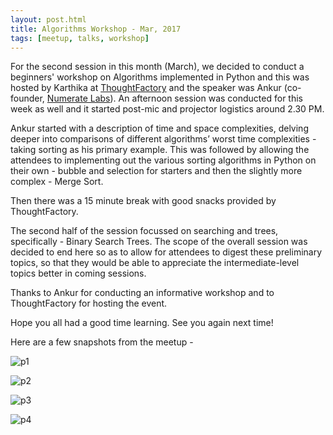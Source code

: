 ```yaml
---
layout: post.html
title: Algorithms Workshop - Mar, 2017
tags: [meetup, talks, workshop]
---
```


For the second session in this month (March), we decided to conduct a beginners' workshop on Algorithms implemented in Python and this was hosted by Karthika at [ThoughtFactory](https://www.axisbank.com/thoughtfactory/index.html) and the speaker was Ankur (co-founder, [Numerate Labs](http://numeratelabs.com/)). An afternoon session was conducted for this week as well and it started post-mic and projector logistics around 2.30 PM.

Ankur started with a description of time and space complexities, delving deeper into comparisons of different algorithms’ worst time complexities - taking sorting as his primary example. This was followed by allowing the attendees to implementing out the various sorting algorithms in Python on their own - bubble and selection for starters and then the slightly more complex - Merge Sort.

Then there was a 15 minute break with good snacks provided by ThoughtFactory.

The second half of the session focussed on searching and trees, specifically - Binary Search Trees. The scope of the overall session was decided to end here so as to allow for attendees to digest these preliminary topics, so that they would be able to appreciate the intermediate-level topics better in coming sessions.

Thanks to Ankur for conducting an informative workshop and to ThoughtFactory for hosting the event.

Hope you all had a good time learning. See you again next time! 

Here are a few snapshots from the meetup - 

![p1](https://a248.e.akamai.net/secure.meetupstatic.com/photos/event/2/2/2/a/highres_459548746.jpeg)

![p2](https://a248.e.akamai.net/secure.meetupstatic.com/photos/event/2/2/2/7/highres_459548743.jpeg)

![p3](https://a248.e.akamai.net/secure.meetupstatic.com/photos/event/2/2/2/9/highres_459548745.jpeg)

![p4](https://a248.e.akamai.net/secure.meetupstatic.com/photos/event/2/2/2/8/highres_459548744.jpeg)
